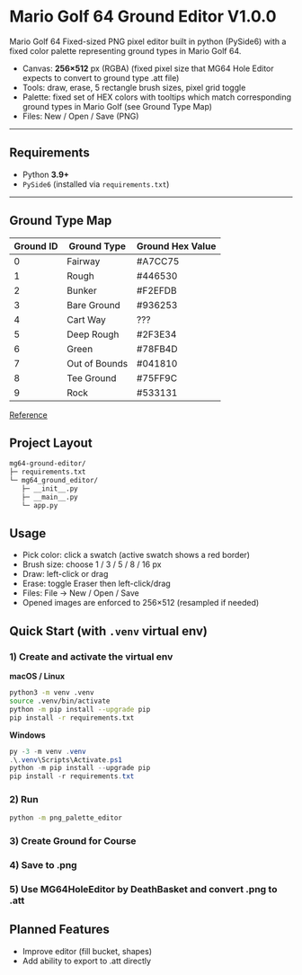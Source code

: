 # Mario Golf 64 Ground Editor V1.0.0

Mario Golf 64 Fixed-sized PNG pixel editor built in python (PySide6) with a fixed color palette representing ground types in Mario Golf 64.

- Canvas: **256×512** px (RGBA) (fixed pixel size that MG64 Hole Editor expects to convert to ground type .att file)
- Tools: draw, erase, 5 rectangle brush sizes, pixel grid toggle
- Palette: fixed set of HEX colors with tooltips which match corresponding ground types in Mario Golf (see Ground Type Map)
- Files: New / Open / Save (PNG)

---

## Requirements

- Python **3.9+**
- `PySide6` (installed via `requirements.txt`)

---

## Ground Type Map

| Ground ID | Ground Type   | Ground Hex Value |
| --------- | ------------- | ---------------- |
| 0         | Fairway       | #A7CC75          |
| 1         | Rough         | #446530          |
| 2         | Bunker        | #F2EFDB          |
| 3         | Bare Ground   | #936253          |
| 4         | Cart Way      | ???              |
| 5         | Deep Rough    | #2F3E34          |
| 6         | Green         | #78FB4D          |
| 7         | Out of Bounds | #041810          |
| 8         | Tee Ground    | #75FF9C          |
| 9         | Rock          | #533131          |

[Reference](https://hack64.net/wiki/doku.php?id=mario_golf:hole_components)

## Project Layout

```bash
mg64-ground-editor/
├─ requirements.txt
└─ mg64_ground_editor/
   ├─ __init__.py
   ├─ __main__.py
   └─ app.py
```

## Usage

- Pick color: click a swatch (active swatch shows a red border)
- Brush size: choose 1 / 3 / 5 / 8 / 16 px
- Draw: left-click or drag
- Erase: toggle Eraser then left-click/drag
- Files: File → New / Open / Save
- Opened images are enforced to 256×512 (resampled if needed)

## Quick Start (with `.venv` virtual env)

### 1) Create and activate the virtual env

**macOS / Linux**

```bash
python3 -m venv .venv
source .venv/bin/activate
python -m pip install --upgrade pip
pip install -r requirements.txt
```

**Windows**

```powershell
py -3 -m venv .venv
.\.venv\Scripts\Activate.ps1
python -m pip install --upgrade pip
pip install -r requirements.txt
```

### 2) Run

```bash
python -m png_palette_editor
```

### 3) Create Ground for Course

### 4) Save to .png

### 5) Use MG64HoleEditor by DeathBasket and convert .png to .att

## Planned Features

- Improve editor (fill bucket, shapes)
- Add ability to export to .att directly
